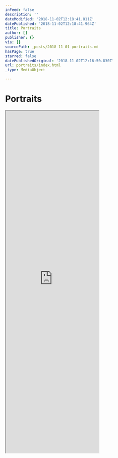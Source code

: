 ```yaml
---
inFeed: false
description: ''
dateModified: '2018-11-02T12:18:41.811Z'
datePublished: '2018-11-02T12:18:41.964Z'
title: Portraits
author: []
publisher: {}
via: {}
sourcePath: _posts/2018-11-01-portraits.md
hasPage: true
starred: false
datePublishedOriginal: '2018-11-02T12:16:50.830Z'
url: portraits/index.html
_type: MediaObject

---
```

# Portraits

<iframe src="https://the-grid.github.io/ed-userhtml/?g=eJytV-tu2zYU_q-nOFOwwmkt2XKSrvMN3bIO2H60BVZsGIb9oCTaYk2RAkkl9gI_0J5jL7ZDUpIV1-2aLjYSy-T5zuXjudDzr354c_3u97evoDAlXwbz9oOSfBkE85IaAoKUdBHeMHpbSWVCyKQwVJhFeMtyUyxyesMyGrkvQ2CCGUZ4pDPC6SIJUZk2O06XwVO4S-U20uwvJtZTSKXKqYpwaR-kMt_B3Qr1RitSMr6bwq9U5USQIWgidKSpYqsZlEStmZiO90Fc7n7hLKca7nKmK04QIqSg-4CVa7i7ocow9CAinK3FFEqW55zO9kEwegoeWMhbFwlhgip4Ogpi3a5Hh_W7ANDq1kc3hRfjcbWd4VolNcYpUbWinBh2Q2dO0vkHpDZyFnhrr-nWwBOoFNIkaw1pbYwU2lm0i0OIhRWxlrJaaammqJ0hxeq-IZJqyWvjDBlZTeFq_LV9blzzNhFA8twRnDz3rnqnIgeJJhO_mEluDd0WzCt03N9Sti6MPRqed4t4XhSVvfA4o_A4GofG8XMNlGinoDlORXJWa9yDi2rr_sYtEW-bSMAUFEIXs-cixHDcorLmHTEdI8p7ND5hwin3hloTbwQUEs9-CEgCEEg5yTaQ4r-1krXIfdjImClwlzNjOIWUGdCURqZAmXXRHcy0UeWc8V-cSwd1UcOiWqdkMB66d_zivPXmmlQ-XhuM1Wq6c_a4s9XEvo-pvmpSrD1IpB6SyXHe9dMhlchj6SR7GZGMfYJYs20hZNQnVpObdZliVM6vQTK6AGqyc38AbuczHZ482GGXjF1mvMOzz6XRo7TmnOInEzlWr5HKlwnufaw8iiZlW9La0K_6uW_TsXHnw8M7S9P0RHY1xdU1FyY4NoQo5TLbHBfCsdJ-ZWCEMclsg8BMwkA-mUhn3yT23fLyI7F8AhGsJC6TLBkrklMHx3JNNwxPtt2ObKOeghWYndzPa0W8x0l8pa3Mx7Afx6BnL1vNG7pbKcRp6JxaKVnCnaxIxgyyFl_uwR13by3ZOyX_B-xLXZcE00WBzhSlQg8hp_iErPuEtslpGXtZ0pwRkILvGlEML4dBr61f2LZ-7nzo9-RhU7H9XE-qrXVhPmqm2nzkZ-XczjA7MnN2AxknWi_CEwMlPBLpxpglATcB-ruHKgyXCYzgcj7CXSdlx5xW2SIsjKn0dDSqCsY5q97LQmgpYqnWcb0Z4Qwta6XIjigzsuNbEYYF9hvKxu-rdQgujGaUT23H-MAJb94iGuvNxxfGMXnMOH4m4p-_HxaIgzxKJBePGcl3Ilf0Ftzgw4y_VlLjtccwkxUYGibsw6L8T3WPwsDlozJg2MaWKVzXusCOox8Y8TH8OELSytsKD1Ey4yzb4Fdeax_wIErOw-WTM7Ty7eVsPiLLHspSeRp1AF15UGtznqqW2iaK3ij2k9gHoysiWjs4I3pmcOQpFHSWnCFsPCi8hAfAJl8Gu-jDOhaxg7LKLIMbgo3Xyv0kcrqFBeDUsq2u4eSwhdehYFWLzA2wHmvC99uTGHi2AOHvUR30nm-fBH-I7ck1SOs-mzUPvk8jLpdZXaKReE3NK07to_5-d22peo2jatCVRnjeYu295XOQlmgHYisYCFg2RmNOxdoU6NR9MveAr056DsmxxD343l3IFAwY7oxnwBBxTwCXnj3zkduX3_uD_Rm7vIybWw6CQ_sjKpw526e02nBP67Q7VmPWxuxYOVqLFUVDGfIB_lIUDiH0vFhrjV-HQKPkhIvuDtb46Czclz84gFnU2Zn5od1kLz76eT1fSYll6FbaRxzp9lcw_At5X-ra" height="1100" style=""></iframe>